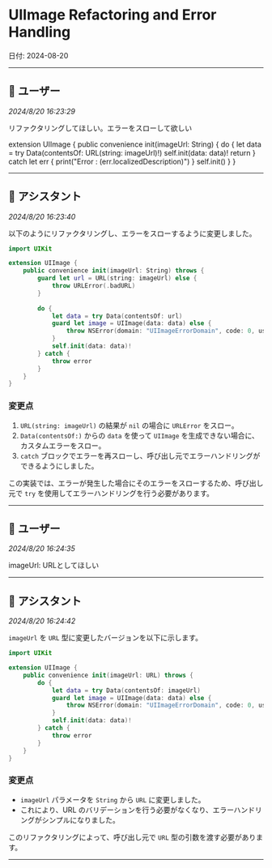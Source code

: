 # UIImage Refactoring and Error Handling

日付: 2024-08-20

---

## 👤 ユーザー
*2024/8/20 16:23:29*

リファクタリングしてほしい。エラーをスローして欲しい

extension UIImage {
    public convenience init(imageUrl: String) {
        do {
            let data = try Data(contentsOf: URL(string: imageUrl)!)
            self.init(data: data)!
            return
        } catch let err {
            print("Error : \(err.localizedDescription)")
        }
        self.init()
    }
}

---

## 🤖 アシスタント
*2024/8/20 16:23:40*

以下のようにリファクタリングし、エラーをスローするように変更しました。

```swift
import UIKit

extension UIImage {
    public convenience init(imageUrl: String) throws {
        guard let url = URL(string: imageUrl) else {
            throw URLError(.badURL)
        }
        
        do {
            let data = try Data(contentsOf: url)
            guard let image = UIImage(data: data) else {
                throw NSError(domain: "UIImageErrorDomain", code: 0, userInfo: [NSLocalizedDescriptionKey: "Unable to create UIImage from data."])
            }
            self.init(data: data)!
        } catch {
            throw error
        }
    }
}
```

### 変更点
1. `URL(string: imageUrl)` の結果が `nil` の場合に `URLError` をスロー。
2. `Data(contentsOf:)` からの `data` を使って `UIImage` を生成できない場合に、カスタムエラーをスロー。
3. `catch` ブロックでエラーを再スローし、呼び出し元でエラーハンドリングができるようにしました。

この実装では、エラーが発生した場合にそのエラーをスローするため、呼び出し元で `try` を使用してエラーハンドリングを行う必要があります。

---

## 👤 ユーザー
*2024/8/20 16:24:35*

imageUrl: URLとしてほしい

---

## 🤖 アシスタント
*2024/8/20 16:24:42*

`imageUrl` を `URL` 型に変更したバージョンを以下に示します。

```swift
import UIKit

extension UIImage {
    public convenience init(imageUrl: URL) throws {
        do {
            let data = try Data(contentsOf: imageUrl)
            guard let image = UIImage(data: data) else {
                throw NSError(domain: "UIImageErrorDomain", code: 0, userInfo: [NSLocalizedDescriptionKey: "Unable to create UIImage from data."])
            }
            self.init(data: data)!
        } catch {
            throw error
        }
    }
}
```

### 変更点
- `imageUrl` パラメータを `String` から `URL` に変更しました。
- これにより、URL のバリデーションを行う必要がなくなり、エラーハンドリングがシンプルになりました。

このリファクタリングによって、呼び出し元で `URL` 型の引数を渡す必要があります。

---
